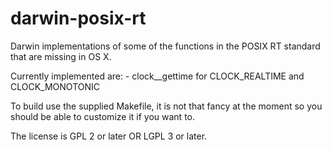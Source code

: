 darwin-posix-rt
===============

Darwin implementations of some of the functions in the POSIX RT standard that are missing in OS X. 

Currently implemented are:
	- clock\__gettime for CLOCK\_REALTIME and CLOCK\_MONOTONIC

To build use the supplied Makefile, it is not that fancy at the moment so you
should be able to customize it if you want to.

The license is GPL 2 or later OR LGPL 3 or later.

